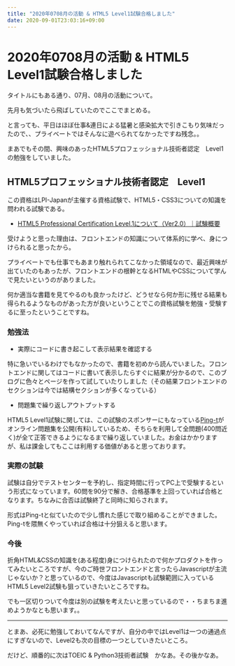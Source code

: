```yaml
---
title: "2020年0708月の活動 & HTML5 Level1試験合格しました"
date: 2020-09-01T23:03:16+09:00
---
```


# 2020年0708月の活動 & HTML5 Level1試験合格しました

タイトルにもある通り、07月、08月の活動について。

先月も気づいたら飛ばしていたのでここでまとめる。

と言っても、平日はほぼ仕事&連日による猛暑と感染拡大で引きこもり気味だったので、、プライベートではそんなに遊べられてなかったですね残念。。

まあでもその間、興味のあったHTML5プロフェッショナル技術者認定　Level1 の勉強をしていました。

## HTML5プロフェッショナル技術者認定　Level1

この資格はLPI-Japanが主催する資格試験で、HTML5・CSS3についての知識を問われる試験である。

- [HTML5 Professional Certification Level.1について（Ver2.0）｜試験概要](https://html5exam.jp/outline/lv1.html)

受けようと思った理由は、フロントエンドの知識について体系的に学べ、身につけられると思ったから。

プライベートでも仕事でもあまり触れられてこなかった領域なので、最近興味が出ていたのもあったが、フロントエンドの根幹となるHTMLやCSSについて学んで見たいというのがありました。

何か適当な書籍を見てやるのも良かったけど、どうせなら何か形に残せる結果も得られるようなものがあった方が良いということでこの資格試験を勉強・受験するに至ったということですね。

### 勉強法

- 実際にコードに書き起こして表示結果を確認する

特に急いでいるわけでもなかったので、書籍を初めから読んでいました。フロントエンドに関してはコードに書いて表示したらすぐに結果が分かるので、このブログに色々とページを作って試していたりしました（その結果フロントエンドのセクションは今では結構セクションが多くなっている）

- 問題集で繰り返しアウトプットする

HTML5 Level1試験に関しては、この試験のスポンサーにもなっている[Ping-t](https://ping-t.com)がオンライン問題集を公開(有料)しているため、そちらを利用して全問題(400問近く)が全て正答できるようになるまで繰り返していました。お金はかかりますが、私は課金してもここは利用する価値があると思っております。

### 実際の試験

試験は自分でテストセンターを予約し、指定時間に行ってPC上で受験するという形式になっています。60問を90分で解き、合格基準を上回っていれば合格となります。ちなみに合否は試験終了と同時に知らされます。

形式はPing-tと似ていたので少し慣れた感じで取り組めることができました。Ping-tを隈無くやっていれば合格は十分狙えると思います。

### 今後

折角HTML&CSSの知識を(ある程度)身につけられたので何かプロダクトを作ってみたいところですが、今のご時世フロントエンドと言ったらJavascriptが主流じゃないか？と思っているので、今度はJavascriptも試験範囲に入っているHTML5 Level2試験も狙っていきたいところですね。

でも一区切りついて今度は別の試験を考えたいと思っているので・・ちまちま進めようかなとも思います。。

<hr>

とまあ、必死に勉強しておいてなんですが、自分の中ではLevel1は一つの通過点にすぎないので、Level2も次の目標の一つとしていきたいところ。

だけど、順番的に次はTOEIC & Python3技術者試験　かなあ。その後かなあ。

